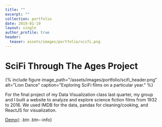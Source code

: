 ```yaml
---
title: ""
excerpt: ""
collection: portfolio
date: 2019-01-19
layout: single
author_profile: true
header:
  teaser: assets/images/portfolio/scifi.png
---
```


# SciFi Through The Ages Project

{% include figure image_path="/assets/images/portfolio/scifi_header.png" alt="Lion Dance" caption="Exploring SciFi films on a particular year." %}

For the final project of my Data Visualization class last quarter, my group and I built a website to analyze and explore science fiction films from 1932 to 2016. We used IMDB for the data, pandas for cleaning/cooking, and ReactJS for visualization.

[Demo](https://scifithroughtheages.com){: .btn .btn--info}
